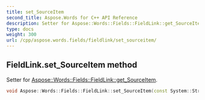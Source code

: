 ```yaml
---
title: set_SourceItem
second_title: Aspose.Words for C++ API Reference
description: Setter for Aspose::Words::Fields::FieldLink::get_SourceItem. 
type: docs
weight: 300
url: /cpp/aspose.words.fields/fieldlink/set_sourceitem/
---
```

## FieldLink.set_SourceItem method


Setter for [Aspose::Words::Fields::FieldLink::get_SourceItem](../get_sourceitem/).

```cpp
void Aspose::Words::Fields::FieldLink::set_SourceItem(const System::String &value)
```

